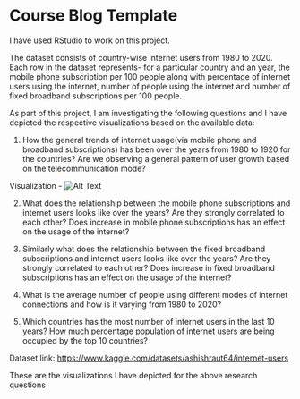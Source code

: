 # Course Blog Template

I have used RStudio to work on this project. 

The dataset consists of country-wise internet users from 1980 to 2020. Each row in the dataset represents- for a particular country and an year, the mobile phone subscription per 100 people along with percentage of internet users using the internet, number of people using the internet and number of fixed broadband subscriptions per 100 people.

As part of this project, I am investigating the following questions and I have depicted the respective visualizations based on the available data:

1. How the general trends of internet usage(via mobile phone and broadband subscriptions) has been over the years from 1980 to 1920 for the countries? Are we observing a general pattern of user growth based on the telecommunication mode?

Visualization - ![Alt Text](C:\Users\SUSMITA\OneDrive\Documents\GitHub\DataScienceProject_Global-Internet-Users\images\Vis1.png)


2. What does the relationship between the mobile phone subscriptions and internet users looks like over the years? Are they strongly correlated to each other? Does increase in mobile phone subscriptions has an effect on the usage of the internet?

3. Similarly what does the relationship between the fixed broadband subscriptions and internet users looks like over the years? Are they strongly correlated to each other? Does increase in fixed broadband subscriptions has an effect on the usage of the internet?

4. What is the average number of people using different modes of internet connections and how is it varying from 1980 to 2020?

5. Which countries has the most number of internet users in the last 10 years? How much percentage population of internet users are being occupied by the top 10 countries?

Dataset link: https://www.kaggle.com/datasets/ashishraut64/internet-users

These are the visualizations I have depicted for the above research questions 